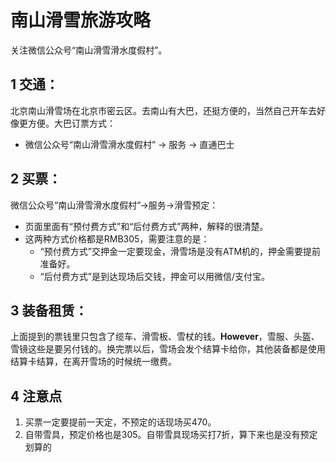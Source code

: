 # 南山滑雪旅游攻略

关注微信公众号“南山滑雪滑水度假村”。

## 1 交通：
北京南山滑雪场在北京市密云区。去南山有大巴，还挺方便的，当然自己开车去好像更方便。大巴订票方式：
* 微信公众号“南山滑雪滑水度假村” -> 服务 -> 直通巴士

## 2 买票：
微信公众号“南山滑雪滑水度假村”->服务->滑雪预定：
* 页面里面有“预付费方式”和“后付费方式”两种，解释的很清楚。
* 这两种方式价格都是RMB305，需要注意的是：
	* “预付费方式”交押金一定要现金，滑雪场是没有ATM机的，押金需要提前准备好。
	* “后付费方式”是到达现场后交钱，押金可以用微信/支付宝。

## 3 装备租赁：
上面提到的票钱里只包含了缆车、滑雪板、雪杖的钱。**However**，雪服、头盔、雪镜这些是要另付钱的。换完票以后，雪场会发个结算卡给你，其他装备都是使用结算卡结算，在离开雪场的时候统一缴费。

## 4 注意点
1. 买票一定要提前一天定，不预定的话现场买470。
1. 自带雪具，预定价格也是305。自带雪具现场买打7折，算下来也是没有预定划算的
